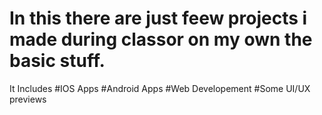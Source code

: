 # In  this there  are just feew projects i made during classor on my own the basic stuff.
It Includes
#IOS Apps
#Android Apps
#Web Developement
#Some UI/UX previews
